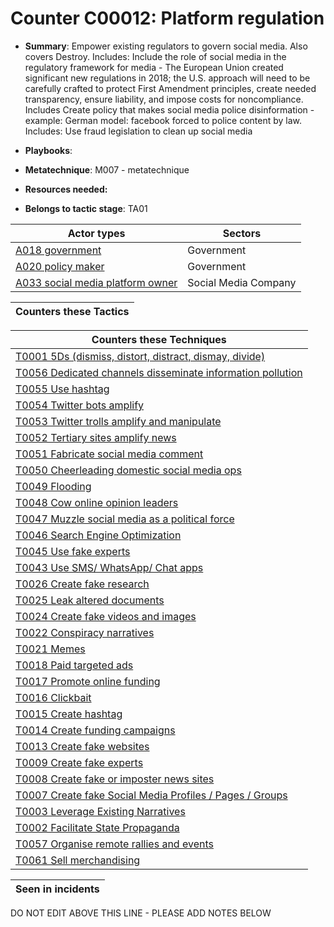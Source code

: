 # Counter C00012: Platform regulation

* **Summary**: Empower existing regulators to govern social media. Also covers Destroy.  Includes: Include the role of social media in the regulatory framework for media - The European Union created significant new regulations in 2018; the U.S. approach will need to be carefully crafted to protect First Amendment principles, create needed transparency, ensure liability, and impose costs for noncompliance. Includes Create policy that makes social media police disinformation - example: German model: facebook forced to police content by law. Includes: Use fraud legislation to clean up social media

* **Playbooks**: 

* **Metatechnique**: M007 - metatechnique

* **Resources needed:** 

* **Belongs to tactic stage**: TA01


| Actor types | Sectors |
| ----------- | ------- |
| [A018 government ](../actortypes/A018.md) | Government |
| [A020 policy maker](../actortypes/A020.md) | Government |
| [A033 social media platform owner](../actortypes/A033.md) | Social Media Company |



| Counters these Tactics |
| ---------------------- |



| Counters these Techniques |
| ------------------------- |
| [T0001 5Ds (dismiss, distort, distract, dismay, divide)](../techniques/T0001.md) |
| [T0056 Dedicated channels disseminate information pollution](../techniques/T0056.md) |
| [T0055 Use hashtag](../techniques/T0055.md) |
| [T0054 Twitter bots amplify](../techniques/T0054.md) |
| [T0053 Twitter trolls amplify and manipulate](../techniques/T0053.md) |
| [T0052 Tertiary sites amplify news](../techniques/T0052.md) |
| [T0051 Fabricate social media comment](../techniques/T0051.md) |
| [T0050 Cheerleading domestic social media ops](../techniques/T0050.md) |
| [T0049 Flooding](../techniques/T0049.md) |
| [T0048 Cow online opinion leaders](../techniques/T0048.md) |
| [T0047 Muzzle social media as a political force](../techniques/T0047.md) |
| [T0046 Search Engine Optimization](../techniques/T0046.md) |
| [T0045 Use fake experts](../techniques/T0045.md) |
| [T0043 Use SMS/ WhatsApp/ Chat apps](../techniques/T0043.md) |
| [T0026 Create fake research](../techniques/T0026.md) |
| [T0025 Leak altered documents](../techniques/T0025.md) |
| [T0024 Create fake videos and images](../techniques/T0024.md) |
| [T0022 Conspiracy narratives](../techniques/T0022.md) |
| [T0021 Memes](../techniques/T0021.md) |
| [T0018 Paid targeted ads](../techniques/T0018.md) |
| [T0017 Promote online funding](../techniques/T0017.md) |
| [T0016 Clickbait](../techniques/T0016.md) |
| [T0015 Create hashtag](../techniques/T0015.md) |
| [T0014 Create funding campaigns](../techniques/T0014.md) |
| [T0013 Create fake websites](../techniques/T0013.md) |
| [T0009 Create fake experts](../techniques/T0009.md) |
| [T0008 Create fake or imposter news sites](../techniques/T0008.md) |
| [T0007 Create fake Social Media Profiles / Pages / Groups](../techniques/T0007.md) |
| [T0003 Leverage Existing Narratives](../techniques/T0003.md) |
| [T0002 Facilitate State Propaganda](../techniques/T0002.md) |
| [T0057 Organise remote rallies and events](../techniques/T0057.md) |
| [T0061 Sell merchandising](../techniques/T0061.md) |



| Seen in incidents |
| ----------------- |


DO NOT EDIT ABOVE THIS LINE - PLEASE ADD NOTES BELOW